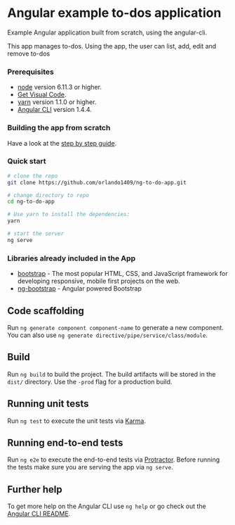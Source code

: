 # Angular example to-dos application

Example Angular application built from scratch, using the angular-cli. 

This app manages to-dos. Using the app, the user can list, add, edit and remove to-dos

### Prerequisites

 - [node](https://nodejs.org/en/download/) version 6.11.3 or higher.
 - [Get Visual Code](https://code.visualstudio.com/download).
 - [yarn](https://yarnpkg.com/lang/en/docs/install/) version 1.1.0 or higher.
 - [Angular CLI](https://github.com/angular/angular-cli) version 1.4.4.

### Building the app from scratch

Have a look at the [step by step guide](https://github.com/orlando1409).

### Quick start

```bash
# clone the repo
git clone https://github.com/orlando1409/ng-to-do-app.git

# change directory to repo
cd ng-to-do-app

# Use yarn to install the dependencies:
yarn

# start the server
ng serve
```
### Libraries already included in the App
 - [bootstrap](https://github.com/twbs/bootstrap) - The most popular HTML, CSS, and JavaScript framework for developing responsive, mobile first projects on the web.
 - [ng-bootstrap](https://ng-bootstrap.github.io) - Angular powered Bootstrap

## Code scaffolding

Run `ng generate component component-name` to generate a new component. You can also use `ng generate directive/pipe/service/class/module`.

## Build

Run `ng build` to build the project. The build artifacts will be stored in the `dist/` directory. Use the `-prod` flag for a production build.

## Running unit tests

Run `ng test` to execute the unit tests via [Karma](https://karma-runner.github.io).

## Running end-to-end tests

Run `ng e2e` to execute the end-to-end tests via [Protractor](http://www.protractortest.org/).
Before running the tests make sure you are serving the app via `ng serve`.

## Further help

To get more help on the Angular CLI use `ng help` or go check out the [Angular CLI README](https://github.com/angular/angular-cli/blob/master/README.md).
